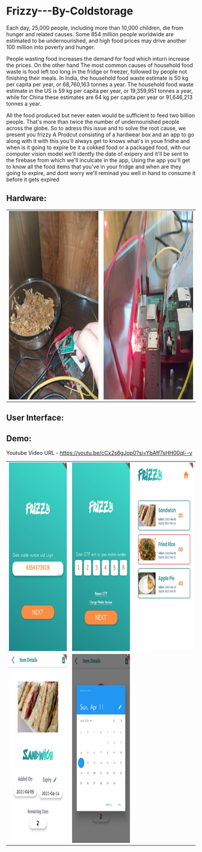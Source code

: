 # Frizzy---By-Coldstorage
Each day, 25,000 people, including more than 10,000 children, die from hunger and related causes. Some 854 million people worldwide are estimated to be undernourished, and high food prices may drive another 100 million into poverty and hunger.

People wasting food increases the demand for food which inturn increase the prices.
On the other hand The most common causes of household food waste is food left too long in the fridge or freezer, followed by people not finishing their meals.
In India, the household food waste estimate is 50 kg per capita per year, or 68,760,163 tonnes a year. The household food waste estimate in the US is 59 kg per capita per year, or 19,359,951 tonnes a year, while for China these estimates are 64 kg per capita per year or 91,646,213 tonnes a year.


All the food produced but never eaten would be sufficient to feed two billion people. That's more than twice the number of undernourished people across the globe.
So to adress this issue and to solve the root cause, we present you frizzy
A Prodcut consisting of a hardwear box and an app to go along with it with this you'll always get to knows what's in youe fridhe and when is it going to expire be it a cokked food or a packaged food, with our computer vision model we'll identfy the date of exipery and it'll be sent to the firebase from which we'll inculcate in the app, Using the app you'll get to know all the food items that you've in your fridge and when are they going to expire, and dont worry we'll reminad you well in hand to consume it before it gets expired

## Hardware: <br>
<table>
  <tr>
    <td> <img src="App images/h1.jpeg" width="400" height="500"></td>
    <td> <img src="App images/h2.jpeg" width="400" height="500"></td>
    

  </tr>
  
</table>

## User Interface: <br>
<table>
  <tr>
    <td> <img src="App images/phone.jpeg" width="250" height="500"></td>
    <td> <img src="App images/otp.jpeg" width="250" height="500"></td>
      <td> <img src="App images/items.jpeg" width="250" height="500"></td>

  </tr>
  <tr>
    <td> <img src="App images/itemDetail.jpeg" width="250" height="500"></td>
  <td> <img src="App images/calendar.jpeg" width="250" height="500"></td>
  
  </tr>

 ## Demo: <br> 
 Youtube Video URL - https://youtu.be/cCx2s6gJop0?si=YbAff7sHH00ql--v
  
</table>
